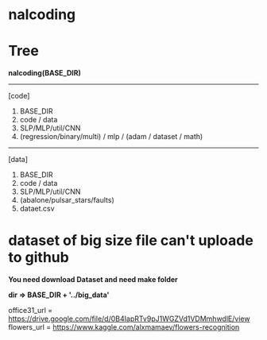 # nalcoding

# Tree

**nalcoding(BASE_DIR)**

----------------------------------------------
[code]
1. BASE_DIR
2. code / data 
3. SLP/MLP/util/CNN
4. (regression/binary/multi) / mlp / (adam / dataset / math) 
----------------------------------------------
[data]
1. BASE_DIR
2. code / data 
3. SLP/MLP/util/CNN
4. (abalone/pulsar_stars/faults)
5. dataet.csv

# dataset of big size file can't uploade to github 

**You need download Dataset and need make folder**

**dir => BASE_DIR + '../big_data'**

office31_url = https://drive.google.com/file/d/0B4IapRTv9pJ1WGZVd1VDMmhwdlE/view
flowers_url = https://www.kaggle.com/alxmamaev/flowers-recognition
